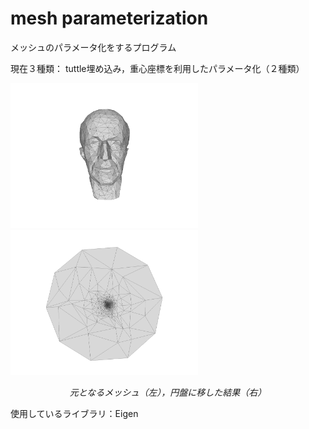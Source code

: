 # mesh parameterization
メッシュのパラメータ化をするプログラム

現在３種類：
tuttle埋め込み，重心座標を利用したパラメータ化（２種類）
<p>
  <img src="image/model00.png" width="300"> <img src="image/mv00.png" width="300">
</p>
<p align="center">
  <em>元となるメッシュ（左），円盤に移した結果（右）</em> 
</p>

使用しているライブラリ：Eigen
